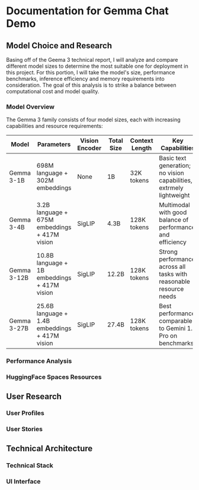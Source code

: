 # Documentation for Gemma Chat Demo

## Model Choice and Research

Basing off of the Geema 3 technical report, I will analyze and compare different model sizes to determine the most suitable one for deployment in this project. For this portion, I will take the model's size, performance benchmarks, inference efficiency and memory requirements into consideration. The goal of this analysis is to strike a balance between computational cost and model quality.

### Model Overview

The Gemma 3 family consists of four model sizes, each with increasing capabilities and resource requirements:

| Model | Parameters | Vision Encoder | Total Size | Context Length | Key Capabilities |
|-------|------------|---------------|------------|----------------|------------------|
| Gemma 3-1B | 698M language + 302M embeddings | None | 1B | 32K tokens | Basic text generation; no vision capabilities, extrmely lightweight |
| Gemma 3-4B | 3.2B language + 675M embeddings + 417M vision | SigLIP | 4.3B | 128K tokens | Multimodal with good balance of performance and efficiency |
| Gemma 3-12B | 10.8B language + 1B embeddings + 417M vision | SigLIP | 12.2B | 128K tokens | Strong performance across all tasks with reasonable resource needs |
| Gemma 3-27B | 25.6B language + 1.4B embeddings + 417M vision | SigLIP | 27.4B | 128K tokens | Best performance; comparable to Gemini 1.5 Pro on benchmarks |

### Performance Analysis

### HuggingFace Spaces Resources

## User Research

### User Profiles

### User Stories

## Technical Architecture

### Technical Stack

### UI Interface